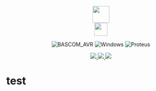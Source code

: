<p align="center">
<img src="https://www.mcselec.com/images/stories/mcse/avr_logo.png" height="45">
</br>
<img src="https://edasim.com/wp-content/uploads/2020/06/edasim-integrating-ideas-logo-proteus.png" height="35">
</p>

<p align="center">
<img alt="BASCOM_AVR" src="https://img.shields.io/badge/BASCOM_AVR-2.0.8.5-badcff.svg">
<img alt="Windows" src="https://img.shields.io/badge/OS-Windows-blue.svg">
<img alt="Proteus" src="https://img.shields.io/badge/Proteus-8.13 SP0-006175.svg">
</p>

<p align="center">
    <a href="mailto:asdada@asdasd.com">
      <img src="https://img.shields.io/badge/-Email-gray.svg?colorA=gray&colorB=4F44D6&style=for-the-badge&logo=Gmail"/>
    </a>
    <a href="https://www.instagram.com/khalilian.ah/">
      <img src="https://img.shields.io/badge/-Instagram-gray.svg?colorA=gray&colorB=4CAF50&style=for-the-badge&logo=Instagram"/>
    </a>
    <a href="linkedin.com/in/hossein-khalilian-526360243">
      <img src="https://img.shields.io/badge/-Instagram-gray.svg?colorA=gray&colorB=4CAF50&style=for-the-badge&logo=Instagram"/>
    </a>
  </p>


# test #

